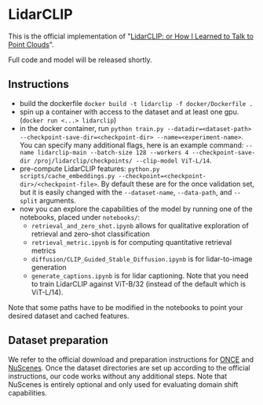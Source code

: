 # LidarCLIP

This is the official implementation of "[LidarCLIP: or How I Learned to Talk to Point Clouds](https://www.youtube.com/watch?v=dQw4w9WgXcQ)".

Full code and model will be released shortly.

## Instructions

- build the dockerfile `docker build -t lidarclip -f docker/Dockerfile .`
- spin up a container with access to the dataset and at least one gpu. (`docker run <...> lidarclip`)
- in the docker container, run `python train.py --datadir=<dataset-path> --checkpoint-save-dir=<checkpoint-dir> --name=<experiment-name>`. You can specify many additional flags, here is an example command: `--name lidarclip-main --batch-size 128 --workers 4 --checkpoint-save-dir /proj/lidarclip/checkpoints/ --clip-model ViT-L/14`.
- pre-compute LidarCLIP features: `python.py scripts/cache_embeddings.py --checkpoint=<checkpoint-dir>/<checkpoint-file>`. By default these are for the once validation set, but it is easily changed with the `--dataset-name`, `--data-path`, and `--split` arguments.
- now you can explore the capabilities of the model by running one of the notebooks, placed under `notebooks/`:
    - `retrieval_and_zero_shot.ipynb` allows for qualitative exploration of retrieval and zero-shot classification
    - `retrieval_metric.ipynb` is for computing quantitative retrieval metrics
    - `diffusion/CLIP_Guided_Stable_Diffusion.ipynb` is for lidar-to-image generation
    - `generate_captions.ipynb` is for lidar captioning. Note that you need to train LidarCLIP against ViT-B/32 (instead of the default which is ViT-L/14).

Note that some paths have to be modified in the notebooks to point your desired dataset and cached features.

## Dataset preparation

We refer to the official download and preparation instructions for [ONCE](https://once-for-auto-driving.github.io/download.html) and [NuScenes](https://nuscenes.org/nuscenes#download). Once the dataset directories are set up according to the official instructions, our code works without any additional steps. Note that NuScenes is entirely optional and only used for evaluating domain shift capabilities.
